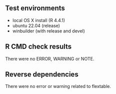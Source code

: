 ## Test environments

- local OS X install (R 4.4.1)
- ubuntu 22.04 (release)
- winbuilder (with release and devel) 

## R CMD check results

There were no ERROR, WARNING or NOTE.

## Reverse dependencies

There were no error or warning related to flextable.
